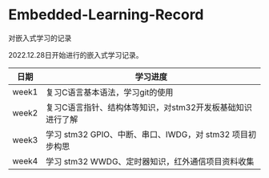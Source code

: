 # Embedded-Learning-Record
对嵌入式学习的记录

2022.12.28日开始进行的嵌入式学习记录。

| 日期  | 学习进度                                                   |
| ----- | ---------------------------------------------------------- |
| week1 | 复习C语言基本语法，学习git的使用                           |
| week2 | 复习C语言指针、结构体等知识，对stm32开发板基础知识进行了解 |
| week3 | 学习 stm32 GPIO、中断、串口、IWDG，对 stm32 项目初步构思   |
| week4 | 学习 stm32 WWDG、定时器知识，红外通信项目资料收集                                                           |

